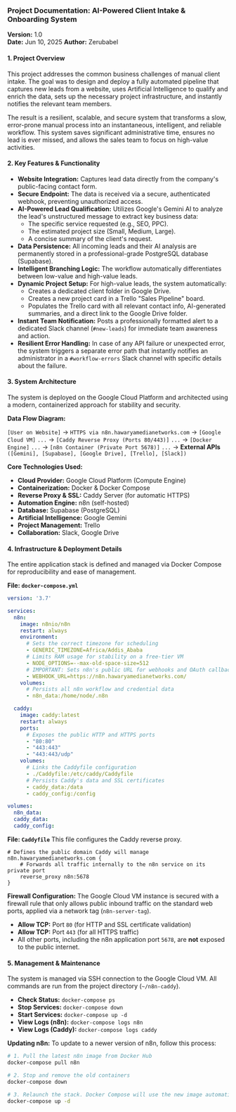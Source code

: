 
### **Project Documentation: AI-Powered Client Intake & Onboarding System**

**Version:** 1.0  
**Date:** Jun 10, 2025 
**Author:** Zerubabel  

#### 1. Project Overview

This project addresses the common business challenges of manual client intake. The goal was to design and deploy a fully automated pipeline that captures new leads from a website, uses Artificial Intelligence to qualify and enrich the data, sets up the necessary project infrastructure, and instantly notifies the relevant team members.

The result is a resilient, scalable, and secure system that transforms a slow, error-prone manual process into an instantaneous, intelligent, and reliable workflow. This system saves significant administrative time, ensures no lead is ever missed, and allows the sales team to focus on high-value activities.

#### 2. Key Features & Functionality

*   **Website Integration:** Captures lead data directly from the company's public-facing contact form.
*   **Secure Endpoint:** The data is received via a secure, authenticated webhook, preventing unauthorized access.
*   **AI-Powered Lead Qualification:** Utilizes Google's Gemini AI to analyze the lead's unstructured message to extract key business data:
    *   The specific service requested (e.g., SEO, PPC).
    *   The estimated project size (Small, Medium, Large).
    *   A concise summary of the client's request.
*   **Data Persistence:** All incoming leads and their AI analysis are permanently stored in a professional-grade PostgreSQL database (Supabase).
*   **Intelligent Branching Logic:** The workflow automatically differentiates between low-value and high-value leads.
*   **Dynamic Project Setup:** For high-value leads, the system automatically:
    *   Creates a dedicated client folder in Google Drive.
    *   Creates a new project card in a Trello "Sales Pipeline" board.
    *   Populates the Trello card with all relevant contact info, AI-generated summaries, and a direct link to the Google Drive folder.
*   **Instant Team Notification:** Posts a professionally formatted alert to a dedicated Slack channel (`#new-leads`) for immediate team awareness and action.
*   **Resilient Error Handling:** In case of any API failure or unexpected error, the system triggers a separate error path that instantly notifies an administrator in a `#workflow-errors` Slack channel with specific details about the failure.

#### 3. System Architecture

The system is deployed on the Google Cloud Platform and architected using a modern, containerized approach for stability and security.

**Data Flow Diagram:**

`[User on Website]` -> `HTTPS via n8n.hawaryamedianetworks.com` -> `[Google Cloud VM]`
`...` -> `[Caddy Reverse Proxy (Ports 80/443)]`
`...` -> `[Docker Engine]`
`...` -> `[n8n Container (Private Port 5678)]`
`...` -> **External APIs** `([Gemini], [Supabase], [Google Drive], [Trello], [Slack])`

**Core Technologies Used:**

*   **Cloud Provider:** Google Cloud Platform (Compute Engine)
*   **Containerization:** Docker & Docker Compose
*   **Reverse Proxy & SSL:** Caddy Server (for automatic HTTPS)
*   **Automation Engine:** n8n (self-hosted)
*   **Database:** Supabase (PostgreSQL)
*   **Artificial Intelligence:** Google Gemini
*   **Project Management:** Trello
*   **Collaboration:** Slack, Google Drive

#### 4. Infrastructure & Deployment Details

The entire application stack is defined and managed via Docker Compose for reproducibility and ease of management.

**File: `docker-compose.yml`**
```yml
version: '3.7'

services:
  n8n:
    image: n8nio/n8n
    restart: always
    environment:
      # Sets the correct timezone for scheduling
      - GENERIC_TIMEZONE=Africa/Addis_Ababa
      # Limits RAM usage for stability on a free-tier VM
      - NODE_OPTIONS=--max-old-space-size=512
      # IMPORTANT: Sets n8n's public URL for webhooks and OAuth callbacks
      - WEBHOOK_URL=https://n8n.hawaryamedianetworks.com/
    volumes:
      # Persists all n8n workflow and credential data
      - n8n_data:/home/node/.n8n

  caddy:
    image: caddy:latest
    restart: always
    ports:
      # Exposes the public HTTP and HTTPS ports
      - "80:80"
      - "443:443"
      - "443:443/udp" 
    volumes:
      # Links the Caddyfile configuration
      - ./Caddyfile:/etc/caddy/Caddyfile
      # Persists Caddy's data and SSL certificates
      - caddy_data:/data
      - caddy_config:/config

volumes:
  n8n_data:
  caddy_data:
  caddy_config:
```

**File: `Caddyfile`**
This file configures the Caddy reverse proxy.
```
# Defines the public domain Caddy will manage
n8n.hawaryamedianetworks.com {
    # Forwards all traffic internally to the n8n service on its private port
    reverse_proxy n8n:5678
}
```

**Firewall Configuration:**
The Google Cloud VM instance is secured with a firewall rule that only allows public inbound traffic on the standard web ports, applied via a network tag (`n8n-server-tag`).
*   **Allow TCP:** Port `80` (for HTTP and SSL certificate validation)
*   **Allow TCP:** Port `443` (for all HTTPS traffic)
*   All other ports, including the n8n application port `5678`, are **not** exposed to the public internet.

#### 5. Management & Maintenance

The system is managed via SSH connection to the Google Cloud VM. All commands are run from the project directory (`~/n8n-caddy`).

*   **Check Status:** `docker-compose ps`
*   **Stop Services:** `docker-compose down`
*   **Start Services:** `docker-compose up -d`
*   **View Logs (n8n):** `docker-compose logs n8n`
*   **View Logs (Caddy):** `docker-compose logs caddy`

**Updating n8n:**
To update to a newer version of n8n, follow this process:
```bash
# 1. Pull the latest n8n image from Docker Hub
docker-compose pull n8n

# 2. Stop and remove the old containers
docker-compose down

# 3. Relaunch the stack. Docker Compose will use the new image automatically.
docker-compose up -d
```
